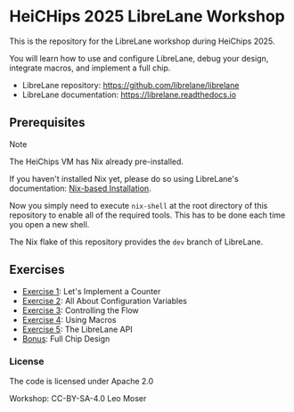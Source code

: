 # HeiCHips 2025 LibreLane Workshop

This is the repository for the LibreLane workshop during HeiChips 2025.

You will learn how to use and configure LibreLane, debug your design, integrate macros, and implement a full chip.

- LibreLane repository: https://github.com/librelane/librelane
- LibreLane documentation: https://librelane.readthedocs.io

## Prerequisites

> [!NOTE]
> The HeiChips VM has Nix already pre-installed.

If you haven't installed Nix yet, please do so using LibreLane's documentation: [Nix-based Installation](https://librelane.readthedocs.io/en/latest/getting_started/common/nix_installation/index.html). 

Now you simply need to execute `nix-shell` at the root directory of this repository to enable all of the required tools. This has to be done each time you open a new shell.

The Nix flake of this repository provides the `dev` branch of LibreLane.

## Exercises

- [Exercise 1](exercise_1/README.md): Let's Implement a Counter
- [Exercise 2](exercise_2/README.md): All About Configuration Variables
- [Exercise 3](exercise_3/README.md): Controlling the Flow
- [Exercise 4](exercise_4/README.md): Using Macros
- [Exercise 5](exercise_5/README.md): The LibreLane API
- [Bonus](bonus/README.md): Full Chip Design

### License

The code is licensed under Apache 2.0

Workshop: CC-BY-SA-4.0 Leo Moser
